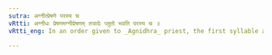 ```yaml
---
sutra: अग्नीत्प्रेषणे परस्य च
vRtti: अग्नीधः प्रेषणमग्नीप्रेषणम् तत्रादेः प्लुतो भवति परस्य च ॥
vRtti_eng: In an order given to _Agnidhra_ priest, the first syllable as well as the succeeding syllable is _pluta_.

---
```

